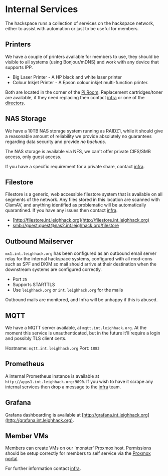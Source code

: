 # Internal Services

The hackspace runs a collection of services on the hackspace network, either to assist with automation or just to be useful for members.

## Printers

We have a couple of printers available for members to use, they should be visible to all systems (using Bonjour/mDNS) and work with any device that supports IPP.

* Big Laser Printer - A HP black and white laser printer
* Colour Inkjet Printer - A Epson colour inkjet multi-function printer.

Both are located in the corner of the [Pi Room](../facilities/pi_room.md). Replacement cartridges/toner are available, if they need replacing then contact [infra](../membership/useful_contacts.md#tech-infrastructure) or one of the [directors](../membership/useful_contacts.md#directors).

## NAS Storage

We have a 10TB NAS storage system running as RAIDZ1, while it should give a reasonable amount of reliability we provide absolutely no guarantees regarding data security and provide *no backups*.

The NAS storage is available via NFS, we can't offer private CIFS/SMB access, only guest access.

If you have a specific requirement for a private share, contact [infra](../membership/useful_contacts.md#tech-infrastructure).

## Filestore

Filestore is a generic, web accessible filestore system that is available on all segments of the network. Any files stored in this location are scanned with ClamAV, and anything identified as problematic will be automatically quarantined. If you have any issues then contact [infra](../membership/useful_contacts.md#tech-infrastructure).

* [http://filestore.int.leighhack.org](http://filestore.int.leighhack.org)
* [smb://guest:guest@nas2.int.leighhack.org/filestore](smb://guest:guest@nas2.int.leighhack.org/filestore)

## Outbound Mailserver

`mx1.int.leighhack.org` has been configured as an outbound email server relay for the internal hackspace systems, configured with all mod-cons such as SPF and DKIM so mail should arrive at their destination when the downstream systems are configured correctly.

* Port `25`
* Supports STARTTLS
* Use `leighhack.org` or `int.leighhack.org` for the mails

Outbound mails are monitored, and Infra will be unhappy if this is abused.

## MQTT

We have a MQTT server available, at `mqtt.int.leighhack.org`. At the moment this service is unauthenticated, but in the future it'll require a login and possibly TLS client certs.

Hostname: `mqtt.int.leighhack.org`
Port: `1883`

## Prometheus

A internal Prometheus instance is available at `http://apps1.int.leighhack.org:9090`. If you wish to have it scrape any internal services then drop a message to the [infra](../membership/useful_contacts.md#tech-infrastructure) team.

## Grafana

Grafana dashboarding is available at [http://grafana.int.leighhack.org](http://grafana.int.leighhack.org).

## Member VMs

Members can create VMs on our 'monster' Proxmox host. Permissions should be setup correctly for members to self service via the [Proxmox portal](https://monster.int.leighhack.org).

For further information contact [infra](../membership/useful_contacts.md#tech-infrastructure).
